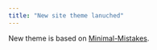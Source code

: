 ```yaml
---
title: "New site theme lanuched"
---
```


New theme is based on [Minimal-Mistakes](https://github.com/mmistakes/minimal-mistakes).